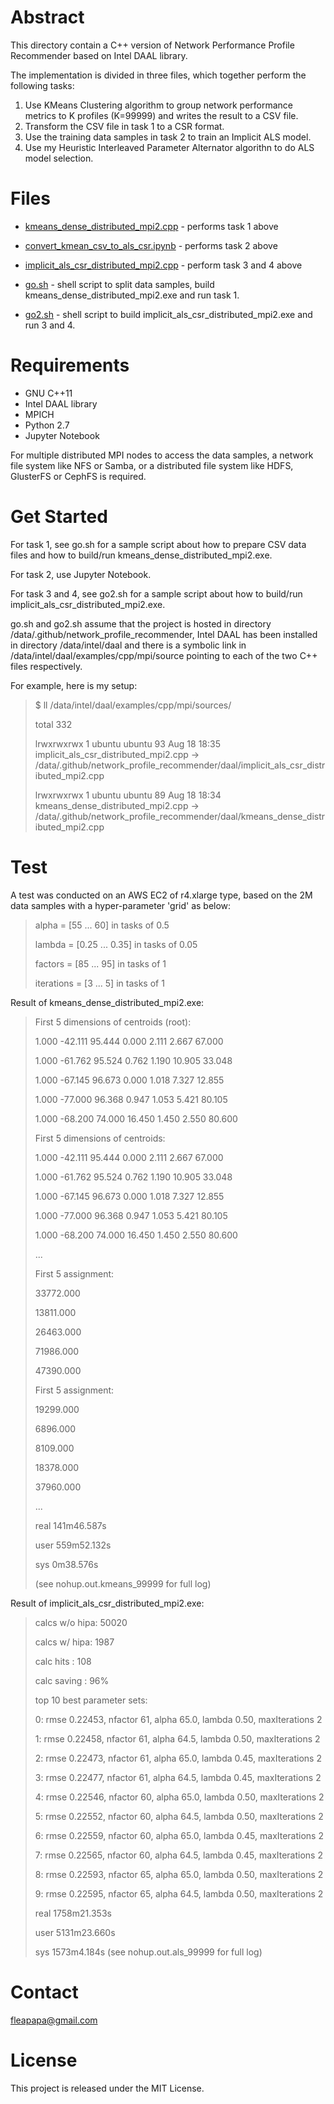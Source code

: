 # Abstract

This directory contain a C++ version of Network Performance Profile Recommender based 
on Intel DAAL library.

The implementation is divided in three files, which together perform the following tasks:
1. Use KMeans Clustering algorithm to group network performance metrics to K profiles (K=99999)
  and writes the result to a CSV file.
2. Transform the CSV file in task 1 to a CSR format.
3. Use the training data samples in task 2 to train an Implicit ALS model. 
4. Use my Heuristic Interleaved Parameter Alternator algorithn to do ALS model selection.

# Files

* [kmeans_dense_distributed_mpi2.cpp](https://github.com/fleapapa/network_profile_recommender/blob/master/daal/kmeans_dense_distributed_mpi2.cpp) - performs task 1 above
* [convert_kmean_csv_to_als_csr.ipynb](https://github.com/fleapapa/network_profile_recommender/blob/master/daal/convert_kmean_csv_to_als_csr.ipynb) - performs task 2 above
* [implicit_als_csr_distributed_mpi2.cpp](https://github.com/fleapapa/network_profile_recommender/blob/master/daal/implicit_als_csr_distributed_mpi2.cpp) - perform task 3 and 4 above

* [go.sh](https://github.com/fleapapa/network_profile_recommender/blob/master/daal/go.sh) - shell script to split data samples, build kmeans_dense_distributed_mpi2.exe and run task 1.
* [go2.sh](https://github.com/fleapapa/network_profile_recommender/blob/master/daal/go2.sh) - shell script to build implicit_als_csr_distributed_mpi2.exe and run 3 and 4.


# Requirements

* GNU C++11
* Intel DAAL library
* MPICH
* Python 2.7
* Jupyter Notebook

For multiple distributed MPI nodes to access the data samples, a network file system like NFS or Samba,
or a distributed file system like HDFS, GlusterFS or CephFS is required.


# Get Started

For task 1, see go.sh for a sample script about how to prepare CSV data files and how to build/run kmeans_dense_distributed_mpi2.exe.

For task 2, use Jupyter Notebook.

For task 3 and 4, see go2.sh for a sample script about how to build/run implicit_als_csr_distributed_mpi2.exe.

go.sh and go2.sh assume that the project is hosted in directory /data/.github/network_profile_recommender, Intel DAAL has been installed in directory /data/intel/daal and there is a symbolic link in
/data/intel/daal/examples/cpp/mpi/source pointing to each of the two C++ files respectively. 

For example, here is my setup:

> $ ll /data/intel/daal/examples/cpp/mpi/sources/ 
> 
> total 332
> 
> lrwxrwxrwx 1 ubuntu ubuntu    93 Aug 18 18:35 implicit_als_csr_distributed_mpi2.cpp -> /data/.github/network_profile_recommender/daal/implicit_als_csr_distributed_mpi2.cpp
> 
> lrwxrwxrwx 1 ubuntu ubuntu    89 Aug 18 18:34 kmeans_dense_distributed_mpi2.cpp -> /data/.github/network_profile_recommender/daal/kmeans_dense_distributed_mpi2.cpp


# Test

A test was conducted on an AWS EC2 of r4.xlarge type, based on the 2M data samples with a hyper-parameter 'grid' as below:

> alpha = [55 ... 60] in tasks of 0.5
> 
> lambda = [0.25 ... 0.35] in tasks of 0.05
> 
> factors = [85 ... 95] in tasks of 1
> 
> iterations = [3 ... 5] in tasks of 1


Result of kmeans_dense_distributed_mpi2.exe:

> First 5 dimensions of centroids (root):
> 
> 1.000     -42.111   95.444    0.000     2.111     2.667     67.000    
> 
> 1.000     -61.762   95.524    0.762     1.190     10.905    33.048    
> 
> 1.000     -67.145   96.673    0.000     1.018     7.327     12.855    
> 
> 1.000     -77.000   96.368    0.947     1.053     5.421     80.105    
> 
> 1.000     -68.200   74.000    16.450    1.450     2.550     80.600    
>
> First 5 dimensions of centroids:
> 
> 1.000     -42.111   95.444    0.000     2.111     2.667     67.000    
> 
> 1.000     -61.762   95.524    0.762     1.190     10.905    33.048    
> 
> 1.000     -67.145   96.673    0.000     1.018     7.327     12.855    
> 
> 1.000     -77.000   96.368    0.947     1.053     5.421     80.105    
> 
> 1.000     -68.200   74.000    16.450    1.450     2.550     80.600    
>
> ... 
> 
> First 5 assignment:
> 
> 33772.000 
> 
> 13811.000 
> 
> 26463.000 
> 
> 71986.000 
> 
> 47390.000 
> 
> First 5 assignment:
> 
> 19299.000 
> 
> 6896.000  
> 
> 8109.000  
> 
> 18378.000 
> 
> 37960.000 
> 
> ...
> 
> real	141m46.587s
> 
> user	559m52.132s
> 
> sys	0m38.576s
> 
> (see nohup.out.kmeans_99999 for full log)

Result of implicit_als_csr_distributed_mpi2.exe:

> calcs w/o hipa: 50020
> 
> calcs w/  hipa: 1987
> 
> calc hits     : 108
> 
> calc saving   : 96%
> 
> top 10 best parameter sets:
> 
>  0: rmse 0.22453, nfactor 61, alpha 65.0, lambda 0.50, maxIterations 2
> 
>  1: rmse 0.22458, nfactor 61, alpha 64.5, lambda 0.50, maxIterations 2
> 
>  2: rmse 0.22473, nfactor 61, alpha 65.0, lambda 0.45, maxIterations 2
> 
>  3: rmse 0.22477, nfactor 61, alpha 64.5, lambda 0.45, maxIterations 2
> 
>  4: rmse 0.22546, nfactor 60, alpha 65.0, lambda 0.50, maxIterations 2
> 
>  5: rmse 0.22552, nfactor 60, alpha 64.5, lambda 0.50, maxIterations 2
> 
>  6: rmse 0.22559, nfactor 60, alpha 65.0, lambda 0.45, maxIterations 2
> 
>  7: rmse 0.22565, nfactor 60, alpha 64.5, lambda 0.45, maxIterations 2
> 
>  8: rmse 0.22593, nfactor 65, alpha 65.0, lambda 0.50, maxIterations 2
> 
>  9: rmse 0.22595, nfactor 65, alpha 64.5, lambda 0.50, maxIterations 2
> 
> real	1758m21.353s
> 
> user	5131m23.660s
> 
> sys	1573m4.184s
> (see nohup.out.als_99999 for full log)

# Contact

fleapapa@gmail.com


# License

This project is released under the MIT License.
